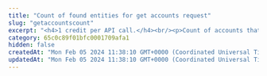 ```yaml
---
title: "Count of found entities for get accounts request"
slug: "getaccountscount"
excerpt: "<h4>1 credit per API call.</h4><br/><p>Count of accounts that were found from /v3/ledger/account</p>"
category: 65c0c89f01bfc0001709afa1
hidden: false
createdAt: "Mon Feb 05 2024 11:38:10 GMT+0000 (Coordinated Universal Time)"
updatedAt: "Mon Feb 05 2024 11:38:10 GMT+0000 (Coordinated Universal Time)"
---
```

